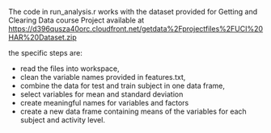 The code in run_analysis.r works with the dataset provided for Getting and Clearing Data course Project available at 
https://d396qusza40orc.cloudfront.net/getdata%2Fprojectfiles%2FUCI%20HAR%20Dataset.zip 

the specific steps are:
- read the files into workspace, 
- clean the variable names provided in features.txt, 
- combine the data for test and train subject in one data frame, 
- select variables for mean and standard deviation
- create meaningful names for variables and factors
- create a new data frame containing means of the variables for each subject and activity level.